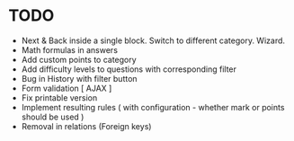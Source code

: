 TODO
====

* Next & Back inside a single block. Switch to different category. Wizard.
* Math formulas in answers
* Add custom points to category
* Add difficulty levels to questions with corresponding filter
* Bug in History with filter button
* Form validation [ AJAX ]
* Fix printable version
* Implement resulting rules ( with configuration - whether mark or points should be used )
* Removal in relations (Foreign keys)